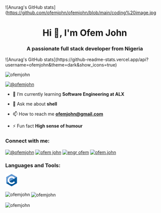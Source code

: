 ![Anurag's GitHub stats](https://github.com/ofemjohn/ofemjohn/blob/main/coding%20image.jpg
<h1 align="center">Hi 👋, I'm Ofem John</h1>
<h3 align="center">A passionate full stack developer from Nigeria</h3>
![Anurag's GitHub stats](https://github-readme-stats.vercel.app/api?username=ofemjohn&theme=dark&show_icons=true)

<p align="left"> <img src="https://komarev.com/ghpvc/?username=ofemjohn&label=Profile%20views&color=0e75b6&style=flat" alt="ofemjohn" /> </p>

<p align="left"> <a href="https://twitter.com/@ofemjohn" target="blank"><img src="https://img.shields.io/twitter/follow/@ofemjohn?logo=twitter&style=for-the-badge" alt="@ofemjohn" /></a> </p>

- 🌱 I’m currently learning **Software Engineering at ALX**

- 💬 Ask me about **shell**

- 📫 How to reach me **ofemjohn@gmail.com**

- ⚡ Fun fact **High sense of humour**

<h3 align="left">Connect with me:</h3>
<p align="left">
<a href="https://twitter.com/@ofemjohn" target="blank"><img align="center" src="https://raw.githubusercontent.com/rahuldkjain/github-profile-readme-generator/master/src/images/icons/Social/twitter.svg" alt="@ofemjohn" height="30" width="40" /></a>
<a href="https://linkedin.com/in/ofem john" target="blank"><img align="center" src="https://raw.githubusercontent.com/rahuldkjain/github-profile-readme-generator/master/src/images/icons/Social/linked-in-alt.svg" alt="ofem john" height="30" width="40" /></a>
<a href="https://fb.com/engr ofem" target="blank"><img align="center" src="https://raw.githubusercontent.com/rahuldkjain/github-profile-readme-generator/master/src/images/icons/Social/facebook.svg" alt="engr ofem" height="30" width="40" /></a>
<a href="https://instagram.com/ofem.john" target="blank"><img align="center" src="https://raw.githubusercontent.com/rahuldkjain/github-profile-readme-generator/master/src/images/icons/Social/instagram.svg" alt="ofem.john" height="30" width="40" /></a>
</p>

<h3 align="left">Languages and Tools:</h3>
<p align="left"> <a href="https://www.cprogramming.com/" target="_blank" rel="noreferrer"> <img src="https://raw.githubusercontent.com/devicons/devicon/master/icons/c/c-original.svg" alt="c" width="40" height="40"/> </a> </p>

<p><img align="left" src="https://github-readme-stats.vercel.app/api/top-langs?username=ofemjohn&show_icons=true&locale=en&layout=compact" alt="ofemjohn" /></p>

<p>&nbsp;<img align="center" src="https://github-readme-stats.vercel.app/api?username=ofemjohn&show_icons=true&locale=en" alt="ofemjohn" /></p>

<p><img align="center" src="https://github-readme-streak-stats.herokuapp.com/?user=ofemjohn&" alt="ofemjohn" /></p>

